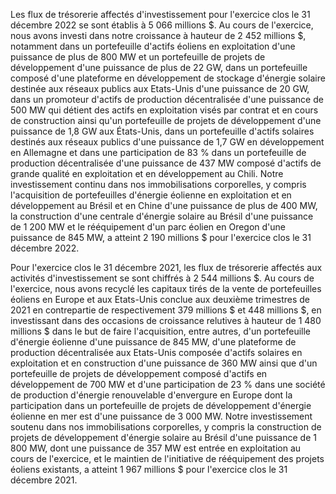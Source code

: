 Les flux de trésorerie affectés d'investissement pour l'exercice clos le 31 décembre 2022 se sont établis à 5 066 millions \$. Au cours de l'exercice, nous avons investi dans notre croissance à hauteur de 2 452 millions \$, notamment dans un portefeuille d'actifs éoliens en exploitation d'une puissance de plus de 800 MW et un portefeuille de projets de développement d'une puissance de plus de 22 GW, dans un portefeuille composé d'une plateforme en développement de stockage d'énergie solaire destinée aux réseaux publics aux Etats-Unis d'une puissance de 20 GW, dans un promoteur d'actifs de production décentralisée d'une puissance de 500 MW qui détient des actifs en exploitation visés par contrat et en cours de construction ainsi qu'un portefeuille de projets de développement d'une puissance de 1,8 GW aux États-Unis, dans un portefeuille d'actifs solaires destinés aux réseaux publics d'une puissance de 1,7 GW en développement en Allemagne et dans une participation de 83 % dans un portefeuille de production décentralisée d'une puissance de 437 MW composé d'actifs de grande qualité en exploitation et en développement au Chili. Notre investissement continu dans nos immobilisations corporelles, y compris l'acquisition de portefeuilles d'énergie éolienne en exploitation et en développement au Brésil et en Chine d'une puissance de plus de 400 MW, la construction d'une centrale d'énergie solaire au Brésil d'une puissance de 1 200 MW et le rééquipement d'un parc éolien en Oregon d'une puissance de 845 MW, a atteint 2 190 millions \$ pour l'exercice clos le 31 décembre 2022.

Pour l'exercice clos le 31 décembre 2021, les flux de trésorerie affectés aux activités d'investissement se sont chiffrés à 2 544 millions \$. Au cours de l'exercice, nous avons recyclé les capitaux tirés de la vente de portefeuilles éoliens en Europe et aux Etats-Unis conclue aux deuxième trimestres de 2021 en contrepartie de respectivement 379 millions \$ et 448 millions \$, en investissant dans des occasions de croissance relutives à hauteur de 1 480 millions \$ dans le but de faire l'acquisition, entre autres, d'un portefeuille d'énergie éolienne d'une puissance de 845 MW, d'une plateforme de production décentralisée aux Etats-Unis composée d'actifs solaires en exploitation et en construction d'une puissance de 360 MW ainsi que d'un portefeuille de projets de développement composé d'actifs en développement de 700 MW et d'une participation de 23 % dans une société de production d'énergie renouvelable d'envergure en Europe dont la participation dans un portefeuille de projets de développement d'énergie éolienne en mer est d'une puissance de 3 000 MW. Notre investissement soutenu dans nos immobilisations corporelles, y compris la construction de projets de développement d'énergie solaire au Brésil d'une puissance de 1 800 MW, dont une puissance de 357 MW est entrée en exploitation au cours de l'exercice, et le maintien de l'initiative de rééquipement des projets éoliens existants, a atteint 1 967 millions \$ pour l'exercice clos le 31 décembre 2021.